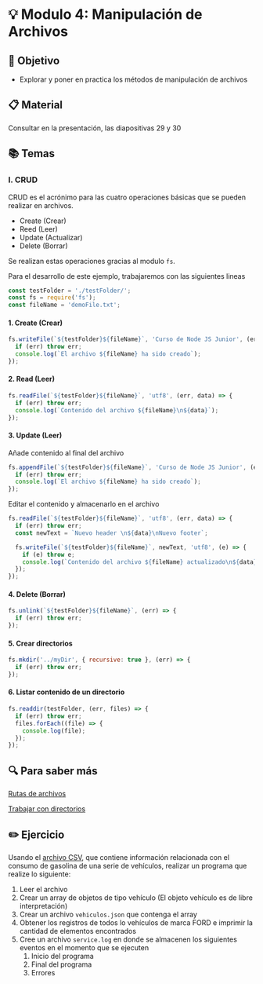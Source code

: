 # :bulb: Modulo 4: Manipulación de Archivos

## :book: Objetivo

- Explorar y poner en practica los métodos de manipulación de archivos

## :clipboard: Material

Consultar en la presentación, las diapositivas 29 y 30

## :books: Temas

### I. CRUD

CRUD es el acrónimo para las cuatro operaciones básicas que se pueden realizar en archivos.

- Create (Crear)
- Reed (Leer)
- Update (Actualizar)
- Delete (Borrar)

Se realizan estas operaciones gracias al modulo `fs`.

Para el desarrollo de este ejemplo, trabajaremos con las siguientes lineas

```js
const testFolder = './testFolder/';
const fs = require('fs');
const fileName = 'demoFile.txt';
```

#### 1. Create (Crear)

```js
fs.writeFile(`${testFolder}${fileName}`, 'Curso de Node JS Junior', (err) => {
  if (err) throw err;
  console.log(`El archivo ${fileName} ha sido creado`);
});
```

#### 2. Read (Leer)

```js
fs.readFile(`${testFolder}${fileName}`, 'utf8', (err, data) => {
  if (err) throw err;
  console.log(`Contenido del archivo ${fileName}\n${data}`);
});
```

#### 3. Update (Leer)

Añade contenido al final del archivo

```js
fs.appendFile(`${testFolder}${fileName}`, 'Curso de Node JS Junior', (err) => {
  if (err) throw err;
  console.log(`El archivo ${fileName} ha sido creado`);
});
```

Editar el contenido y almacenarlo en el archivo

```js
fs.readFile(`${testFolder}${fileName}`, 'utf8', (err, data) => {
  if (err) throw err;
  const newText = `Nuevo header \n${data}\nNuevo footer`;

  fs.writeFile(`${testFolder}${fileName}`, newText, 'utf8', (e) => {
    if (e) throw e;
    console.log(`Contenido del archivo ${fileName} actualizado\n${data}`);
  });
});
```

#### 4. Delete (Borrar)

```js
fs.unlink(`${testFolder}${fileName}`, (err) => {
  if (err) throw err;
});
```

#### 5. Crear directorios

```js
fs.mkdir('../myDir', { recursive: true }, (err) => {
  if (err) throw err;
});
```

#### 6. Listar contenido de un directorio

```js
fs.readdir(testFolder, (err, files) => {
  if (err) throw err;
  files.forEach((file) => {
    console.log(file);
  });
});
```

## :mag: Para saber más

[Rutas de archivos](https://nodejs.dev/en/learn/nodejs-file-paths/)

[Trabajar con directorios](https://nodejs.dev/en/learn/working-with-folders-in-nodejs/)

## :pencil2: Ejercicio

Usando el [archivo CSV](../resources/consumoGasolina2018.csv), que contiene información relacionada con el consumo de gasolina de una serie de vehículos, realizar un programa que realize lo siguiente:

1. Leer el archivo
2. Crear un array de objetos de tipo vehículo (El objeto vehículo es de libre interpretación)
3. Crear un archivo `vehiculos.json` que contenga el array
4. Obtener los registros de todos lo vehículos de marca FORD e imprimir la cantidad de elementos encontrados
5. Cree un archivo `service.log` en donde se almacenen los siguientes eventos en el momento que se ejecuten
   1. Inicio del programa
   2. Final del programa
   3. Errores
